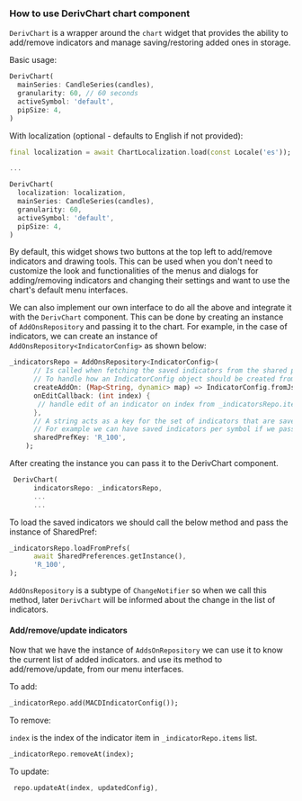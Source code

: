 ### How to use DerivChart chart component

`DerivChart` is a wrapper around the `chart` widget that provides the ability to add/remove indicators and manage saving/restoring added ones in storage.

Basic usage:

```Dart
DerivChart(
  mainSeries: CandleSeries(candles),
  granularity: 60, // 60 seconds
  activeSymbol: 'default',
  pipSize: 4,
)
```

With localization (optional - defaults to English if not provided):

```Dart
final localization = await ChartLocalization.load(const Locale('es'));

...

DerivChart(
  localization: localization,
  mainSeries: CandleSeries(candles),
  granularity: 60,
  activeSymbol: 'default',
  pipSize: 4,
)
```

By default, this widget shows two buttons at the top left to add/remove indicators and drawing tools. This can be used when you don't need to customize the look and functionalities of the menus and dialogs for adding/removing indicators and changing their settings and want to use the chart's default menu interfaces.

We can also implement our own interface to do all the above and integrate it with the `DerivChart` component.
This can be done by creating an instance of `AddOnsRepository` and passing it to the chart. For example, in the case of indicators, we can create an instance of `AddOnsRepository<IndicatorConfig>` as shown below:

```Dart
_indicatorsRepo = AddOnsRepository<IndicatorConfig>(
      // Is called when fetching the saved indicators from the shared preferences.
      // To handle how an IndicatorConfig object should be created from a saved JSON object.
      createAddOn: (Map<String, dynamic> map) => IndicatorConfig.fromJson(map),
      onEditCallback: (int index) {
       // handle edit of an indicator on index from _indicatorsRepo.items
      },
      // A string acts as a key for the set of indicators that are saved. so we can have a separate set of saved indicators per key
      // For example we can have saved indicators per symbol if we pass the symbol code every time it changes to the indicator repo.
      sharedPrefKey: 'R_100',
    );
```

After creating the instance you can pass it to the DerivChart component.

```Dart
 DerivChart(
      indicatorsRepo: _indicatorsRepo,
      ...
      ...
```

To load the saved indicators we should call the below method and pass the instance of SharedPref:

```Dart
_indicatorsRepo.loadFromPrefs(
      await SharedPreferences.getInstance(),
      'R_100',
);
```

`AddOnsRepository` is a subtype of `ChangeNotifier` so when we call this method, later `DerivChart` will be informed about the change in the list of indicators.

#### Add/remove/update indicators
Now that we have the instance of `AddsOnRepository` we can use it to know the current list of added indicators. and use its method to add/remove/update, from our menu interfaces.

To add:

```Dart
_indicatorRepo.add(MACDIndicatorConfig());
```

To remove: 

`index` is the index of the indicator item in `_indicatorRepo.items` list.

```Dart
_indicatorRepo.removeAt(index);
```

To update:

```Dart
 repo.updateAt(index, updatedConfig),
```

